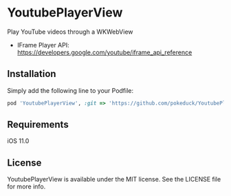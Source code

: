 # YoutubePlayerView

Play YouTube videos through a WKWebView

- IFrame Player API: https://developers.google.com/youtube/iframe_api_reference

## Installation

Simply add the following line to your Podfile:

```ruby
pod 'YoutubePlayerView', :git => 'https://github.com/pokeduck/YoutubePlayerView.git'
```

## Requirements

iOS 11.0

## License

YoutubePlayerView is available under the MIT license. See the LICENSE file for more info.
